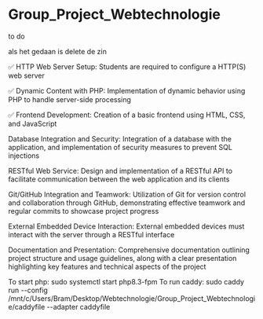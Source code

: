 # Group_Project_Webtechnologie

to do

als het gedaan is delete de zin

✅ HTTP Web Server Setup: Students are required to configure a HTTP(S) web server

✅ Dynamic Content with PHP: Implementation of dynamic behavior using PHP to handle server-side processing

✅ Frontend Development: Creation of a basic frontend using HTML, CSS, and JavaScript

Database Integration and Security: Integration of a database with the application, and implementation of security measures to prevent SQL injections

RESTful Web Service: Design and implementation of a RESTful API to facilitate communication between the web application and its clients

Git/GitHub Integration and Teamwork: Utilization of Git for version control and collaboration through GitHub, demonstrating effective teamwork and regular commits to showcase project progress

External Embedded Device Interaction: External embedded devices must interact with the server through a RESTful interface

Documentation and Presentation: Comprehensive documentation outlining project structure and usage guidelines, along with a clear presentation highlighting key features and technical aspects of the project

To start php:
sudo systemctl start php8.3-fpm
To run caddy:
sudo caddy run --config /mnt/c/Users/Bram/Desktop/Webtechnologie/Group_Project_Webtechnologie/caddyfile --adapter caddyfile
